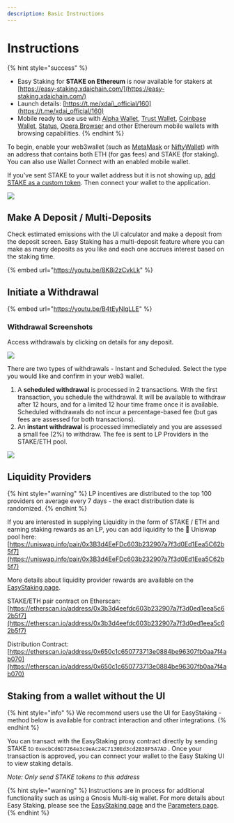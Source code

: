 ```yaml
---
description: Basic Instructions
---
```


# Instructions

{% hint style="success" %}
* Easy Staking for **STAKE on Ethereum** is now available for stakers at [https://easy-staking.xdaichain.com/](https://easy-staking.xdaichain.com/)
* Launch details: [https://t.me/xdai\_official/160](https://t.me/xdai_official/160)
* Mobile ready to use use with [Alpha Wallet](https://alphawallet.com/), [Trust Wallet](https://trustwallet.com/), [Coinbase Wallet](https://www.coinbase.com/mobile), [Status](../../../for-users/wallets/status-wallet.md), [Opera Browser](https://www.opera.com/crypto) and other Ethereum mobile wallets with browsing capabilities.
{% endhint %}

To begin, enable your web3wallet \(such as [MetaMask](https://metamask.io/) or [NiftyWallet](https://chrome.google.com/webstore/detail/nifty-wallet/jbdaocneiiinmjbjlgalhcelgbejmnid)\) with an address that contains both ETH \(for gas fees\) and STAKE \(for staking\).  You can also use Wallet Connect with an enabled mobile wallet.

If you've sent STAKE to your wallet address but it is not showing up, [add STAKE as a custom token](../../stake-token/get-stake/add-stake-to-metamask.md). Then connect your wallet to the application.

![](../../../.gitbook/assets/easy-staking-1.png)

## Make A Deposit / Multi-Deposits

Check estimated emissions with the UI calculator and make a deposit from the deposit screen.  Easy Staking has a multi-deposit feature where you can make as many deposits as you like and each one accrues interest based on the staking time. 

{% embed url="https://youtu.be/8K8i2zCvkLk" %}

## Initiate a Withdrawal

{% embed url="https://youtu.be/B4tEyNlqLLE" %}

### Withdrawal Screenshots

Access withdrawals by clicking on details for any deposit. 

![](../../../.gitbook/assets/deets-1.png)

There are two types of withdrawals - Instant and Scheduled. Select the type you would like and confirm in your web3 wallet.

1. A **scheduled withdrawal** is processed in 2 transactions. With the first transaction, you schedule the withdrawal. It will be available to withdraw after 12 hours, and for a limited 12 hour time frame once it is available. Scheduled withdrawals do not incur a percentage-based fee \(but gas fees are assessed for both transactions\).
2. An **instant withdrawal** is processed immediately and you are assessed a small fee \(2%\) to withdraw. The fee is sent to LP Providers in the STAKE/ETH pool.

![](../../../.gitbook/assets/deets2.png)

## Liquidity Providers

{% hint style="warning" %}
LP incentives are distributed to the top 100 providers on average every 7 days - the exact distribution date is randomized. 
{% endhint %}

If you are interested in supplying Liquidity in the form of STAKE / ETH and earning staking rewards as an LP,  you can add liquidity to the 🦄 Uniswap pool here: [https://uniswap.info/pair/0x3B3d4EeFDc603b232907a7f3d0Ed1Eea5C62b5f7](https://uniswap.info/pair/0x3B3d4EeFDc603b232907a7f3d0Ed1Eea5C62b5f7)

More details about liquidity provider rewards are available on the [EasyStaking page](../#liquidity-pool-lp-participants). 

STAKE/ETH pair contract on Etherscan: [https://etherscan.io/address/0x3b3d4eefdc603b232907a7f3d0ed1eea5c62b5f7](https://etherscan.io/address/0x3b3d4eefdc603b232907a7f3d0ed1eea5c62b5f7)

Distribution Contract: [https://etherscan.io/address/0x650c1c650773713e0884be96307fb0aa7f4ab070](https://etherscan.io/address/0x650c1c650773713e0884be96307fb0aa7f4ab070)

## Staking from a wallet without the UI

{% hint style="info" %}
We recommend users use the UI for EasyStaking - method below is available for contract interaction and other integrations.
{% endhint %}

You can transact with the EasyStaking proxy contract directly by sending STAKE to `0xecbCd6D7264e3c9eAc24C7130Ed3cd2B38F5A7AD`  . Once your transaction is approved, you can connect your wallet to the Easy Staking UI to view staking details.

_Note: Only send STAKE tokens to this address_

{% hint style="warning" %}
Instructions are in process for additional functionality such as using a Gnosis Multi-sig wallet. For more details about Easy Staking, please see the [EasyStaking page](../) and the [Parameters page](../easy-staking-parameters.md).
{% endhint %}

